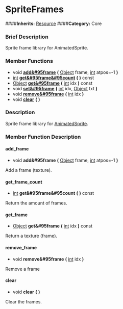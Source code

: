 #  SpriteFrames  
####**Inherits:** [Resource](class_resource)
####**Category:** Core

###  Brief Description  
Sprite frame library for AnimatedSprite.

###  Member Functions 
  * void  **[add&#95frame](#add_frame)**  **(** [Object](class_object) frame, [int](class_int) atpos=-1  **)**
  * [int](class_int)  **[get&#95frame&#95count](#get_frame_count)**  **(** **)** const
  * [Object](class_object)  **[get&#95frame](#get_frame)**  **(** [int](class_int) idx  **)** const
  * void  **[set&#95frame](#set_frame)**  **(** [int](class_int) idx, [Object](class_object) txt  **)**
  * void  **[remove&#95frame](#remove_frame)**  **(** [int](class_int) idx  **)**
  * void  **[clear](#clear)**  **(** **)**

###  Description  
Sprite frame library for [AnimatedSprite](class_animatedsprite).

###  Member Function Description  

#### <a name="add_frame">add_frame</a>
  * void  **add&#95frame**  **(** [Object](class_object) frame, [int](class_int) atpos=-1  **)**

Add a frame (texture).

#### <a name="get_frame_count">get_frame_count</a>
  * [int](class_int)  **get&#95frame&#95count**  **(** **)** const

Return the amount of frames.

#### <a name="get_frame">get_frame</a>
  * [Object](class_object)  **get&#95frame**  **(** [int](class_int) idx  **)** const

Return a texture (frame).

#### <a name="remove_frame">remove_frame</a>
  * void  **remove&#95frame**  **(** [int](class_int) idx  **)**

Remove a frame

#### <a name="clear">clear</a>
  * void  **clear**  **(** **)**

Clear the frames.
